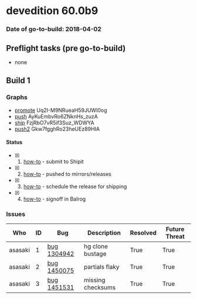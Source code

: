 # devedition 60.0b9

### Date of go-to-build: 2018-04-02

## Preflight tasks (pre go-to-build)
- none

## Build 1  

### Graphs
* [promote](https://tools.taskcluster.net/push-inspector/#/Uq2I-M9NRueaH59JUWI0og) Uq2I-M9NRueaH59JUWI0og
* [push](https://tools.taskcluster.net/push-inspector/#/AyKuEmbvRo6ZNknHs_zuzA) AyKuEmbvRo6ZNknHs_zuzA
* [ship](https://tools.taskcluster.net/push-inspector/#/FzjRbO7vR5if3Suz_WDWYA) FzjRbO7vR5if3Suz_WDWYA
* [push2](https://tools.taskcluster.net/push-inspector/#/Gkw7fgghRo23heUEz89HIA) Gkw7fgghRo23heUEz89HIA


#### Status
- [x] 1.  [how-to](https://wiki.mozilla.org/Release:Release_Automation_on_Mercurial:Starting_a_Release#Submit_to_Ship_It)  - submit to Shipit
- [x] 2.  [how-to](https://github.com/mozilla-releng/releasewarrior-2.0/blob/master/docs/release-promotion/desktop/howto.md#push-artifacts-to-releases-directory)  - pushed to mirrors/releases
- [x] 3.  [how-to](https://github.com/mozilla-releng/releasewarrior-2.0/blob/master/docs/release-promotion/desktop/howto.md#ship-the-release)  - schedule the release for shipping
- [x] 4.  [how-to](https://github.com/mozilla-releng/releasewarrior-2.0/blob/master/docs/release-promotion/desktop/howto.md#obtain-sign-offs-for-changes)  - signoff in Balrog

### Issues
| Who                 | ID               | Bug                                                                 | Description                | Resolved                | Future Threat                |
| ------------------- | ---------------- | ------------------------------------------------------------------- | -------------------------- | ----------------------- | ---------------------------- |
| asasaki  | 1 | [bug 1304942](https://bugzil.la/1304942)        | hg clone bustage | True | True |
| asasaki  | 2 | [bug 1450075](https://bugzil.la/1450075)        | partials flaky | True | True |
| asasaki  | 3 | [bug 1451531](https://bugzil.la/1451531)        | missing checksums | True | True |

